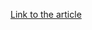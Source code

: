 [Link to the article](https://cloud.google.com/blog/topics/threat-intelligence/pro-russia-information-operations-drone-incursions/)
